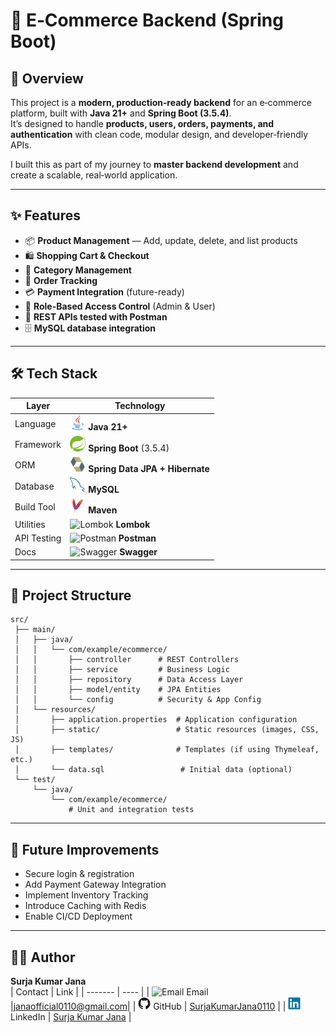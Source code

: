 # 🛒 E‑Commerce Backend (Spring Boot)

## 🌟 Overview
This project is a **modern, production‑ready backend** for an e‑commerce platform, built with **Java 21+** and **Spring Boot (3.5.4)**.  
It’s designed to handle **products, users, orders, payments, and authentication** with clean code, modular design, and developer‑friendly APIs.

I built this as part of my journey to **master backend development** and create a scalable, real‑world application.

---

## ✨ Features

- 📦 **Product Management** — Add, update, delete, and list products
- 🛍 **Shopping Cart & Checkout**
- 📂 **Category Management**
- 📑 **Order Tracking**
- 💳 **Payment Integration** (future-ready)
- 🎯 **Role-Based Access Control** (Admin & User)
- 🧾 **REST APIs tested with Postman**
- 🗄 **MySQL database integration**

---
## 🛠 Tech Stack
| Layer       | Technology |
| ----------- | ---------- |
| Language    | <img src="https://raw.githubusercontent.com/devicons/devicon/master/icons/java/java-original.svg" alt="Java" width="25"/> **Java 21+** |
| Framework   | <img src="https://raw.githubusercontent.com/devicons/devicon/master/icons/spring/spring-original.svg" alt="Spring Boot" width="25"/> **Spring Boot** (3.5.4) |
| ORM         | <img src="https://raw.githubusercontent.com/devicons/devicon/master/icons/hibernate/hibernate-original.svg" alt="Hibernate" width="25"/> **Spring Data JPA + Hibernate** |
| Database    | <img src="https://raw.githubusercontent.com/devicons/devicon/master/icons/mysql/mysql-original.svg" alt="MySQL" width="25"/> **MySQL** |
| Build Tool  | <img src="https://raw.githubusercontent.com/devicons/devicon/master/icons/maven/maven-original.svg" alt="Maven" width="25"/> **Maven** |
| Utilities   | <img src="https://avatars.githubusercontent.com/u/45949248?s=200&v=4" alt="Lombok" width="25"/> **Lombok** |
| API Testing | <img src="https://www.vectorlogo.zone/logos/getpostman/getpostman-icon.svg" alt="Postman" width="25"/> **Postman** |
| Docs        | <img src="https://raw.githubusercontent.com/swagger-api/swagger.io/wordpress/images/assets/SW-logo-clr.png" alt="Swagger" width="25"/> **Swagger** |

---

## 📂 Project Structure
```
src/
 ├── main/
 │   ├── java/
 │   │   └── com/example/ecommerce/
 │   │       ├── controller      # REST Controllers
 │   │       ├── service         # Business Logic
 │   │       ├── repository      # Data Access Layer
 │   │       ├── model/entity    # JPA Entities
 │   │       └── config          # Security & App Config
 │   └── resources/
 │       ├── application.properties  # Application configuration
 │       ├── static/                 # Static resources (images, CSS, JS)
 │       ├── templates/              # Templates (if using Thymeleaf, etc.)
 │       └── data.sql                 # Initial data (optional)
 └── test/
     └── java/
         └── com/example/ecommerce/
             # Unit and integration tests
```





---

## 🎯 Future Improvements
- Secure login & registration
- Add Payment Gateway Integration
- Implement Inventory Tracking
- Introduce Caching with Redis
- Enable CI/CD Deployment

---


## 👨‍💻 Author
**Surja Kumar Jana**  
| Contact | Link |
| ------- | ---- |
| <img src="https://upload.wikimedia.org/wikipedia/commons/4/4e/Mail_%28iOS%29.svg" alt="Email" width="20"/> Email |janaofficial0110@gmail.com|
| <img src="https://raw.githubusercontent.com/devicons/devicon/master/icons/github/github-original.svg" alt="GitHub" width="20"/> GitHub | [SurjaKumarJana0110](https://github.com/SurjaKumarJana) |
| <img src="https://raw.githubusercontent.com/devicons/devicon/master/icons/linkedin/linkedin-original.svg" alt="LinkedIn" width="20"/> LinkedIn | [Surja Kumar Jana](https://linkedin.com/in/surjakumarjana) |
